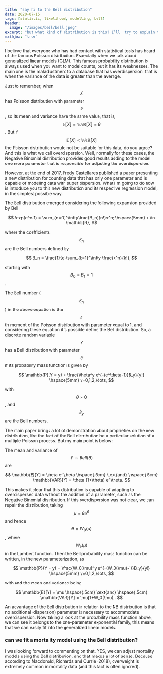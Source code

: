 ```yaml
---
title: "say hi to the Bell distribution"
date: 2020-07-15
tags: [statistic, likelihood, modelling, bell]
header:
  image: "/images/bell/bell.jpeg"
excerpt: "but what kind of distribution is this? I’ll  try to explain to you in up to 3 minutes"
mathjax: "true"
---
```


I believe that everyone who has had contact with statistical tools has heard of the famous Poisson distribution. Especially when we talk about generalized linear models (GLM). This famous probability distribution is always used when you want to model counts, but it has its weaknesses. The main one is the maladjustment to a database that has overdispersion, that is when the variance of the data is greater than the average.

Just to remember, when $$ X $$ has Poisson distribution with parameter $$ \theta $$, so its mean and variance have the same value, that is, $$ \mathbb{E}[X] = \mathbb{VAR}[X] = \theta $$. But if $$ \mathbb{E}[X] <\mathbb{VAR}[X] $$ the Poisson distribution would not be suitable for this data, do you agree? And this is what we call overdispersion. Well, normally for these cases, the Negative Binomial distribution provides good results adding to the model one more parameter that is responsible for adjusting the overdispersion.

However, at the end of 2017, Fredy Castellares published a paper presenting a new distribution for counting data that has only one parameter and is capable of modeling data with super dispersion. What I'm going to do now is introduce you to this new distribution and its respective regression model, in the simplest possible way.

The Bell distribution emerged considering the following expansion provided by Bell

$$
\exp(e^x-1) = \sum_{n=0}^\infty\frac{B_n}{n!}x^n; \hspace{5mm} x \in \mathbb{R},
$$

where the coefficients $$B_n$$ are the Bell numbers defined by

$$
B_n = \frac{1}{e}\sum_{k=1}^\infty \frac{k^n}{k!},
$$

starting with $$B_0 =B_1 =1$$.


The Bell number ($$B_n$$) in the above equation is the $$n$$th moment of the Poisson distribution with parameter equal to 1, and considering these equation it's possible define the Bell distribution. So, a discrete random variable $$Y$$ has a Bell distribution with parameter $$\theta$$ if its probability mass function is given by

$$
\mathbb{P}(Y = y) = \frac{\theta^y e^{-(e^\theta-1)}B_y}{y!} \hspace{5mm} y=0,1,2,\dots,
$$

with $$\theta>0$$, and $$B_y$$ are the Bell numbers.

The main paper brings a lot of demonstration about proprieties on the new distribution, like the fact of the Bell distribution be a particular solution of a multiple Poisson process. But my main point is below:

The mean and variance of $$Y\sim Bell(\theta)$$ are

$$
\mathbb{E}[Y] = \theta e^\theta \hspace{.5cm} \text{and} \hspace{.5cm} \mathbb{VAR}[Y] = \theta (1+\theta) e^\theta.
$$

This makes it clear that this distribution is capable of adapting to overdispersed data without the addition of a parameter, such as the Negative Binomial distribution. If this overdispersion was not clear, we can repair the distribution, taking $$ \mu = \theta e^\theta $$ and hence $$ \theta = W_0(\mu) $$, where$$ W_0(\mu) $$ in the Lambert function. Then the Bell probability mass function can be written, in the new parameterization, as

$$
\mathbb{P}(Y = y) = \frac{W_0(\mu)^y e^{-(W_0(\mu)-1)}B_y}{y!} \hspace{5mm} y=0,1,2,\dots,
$$

with and the mean and variance being

$$
\mathbb{E}[Y] = \mu \hspace{.5cm} \text{and} \hspace{.5cm} \mathbb{VAR}[Y] = \mu[1+W_0(\mu)].
$$

An advantage of the Bell distribution in relation to the NB distribution is that no additional (dispersion) parameter is necessary to accommodate overdispersion. Now taking a look at the probability mass function above, we can see it belongs to the one-parameter exponential family, this means that we can easily fit into the generalized linear models.

### can we fit a mortality model using the Bell distribution?
I was looking forward to commenting on that. YES, we can adjust mortality models using the Bell distribution, and that makes a lot of sense. Because according to Macdonald, Richards and Currie (2018), overweight is extremely common in mortality data (and this fact is often ignored).
